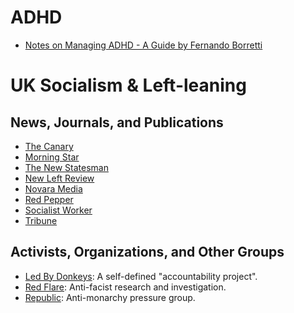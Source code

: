 # ADHD
- [Notes on Managing ADHD - A Guide by Fernando Borretti](https://borretti.me/article/notes-on-managing-adhd)

# UK Socialism & Left-leaning

## News, Journals, and Publications
- [The Canary](https://www.thecanary.co)
- [Morning Star](https://morningstaronline.co.uk/)
- [The New Statesman](https://www.newstatesman.com/)
- [New Left Review](https://newleftreview.org/)
- [Novara Media](https://www.novaramedia.com)
- [Red Pepper](https://www.redpepper.org.uk/)
- [Socialist Worker](https://socialistworker.co.uk/)
- [Tribune](https://tribunemag.co.uk/)

## Activists, Organizations, and Other Groups
- [Led By Donkeys](https://www.ledbydonkeys.org/): A self-defined "accountability project".
- [Red Flare](https://redflare.info/): Anti-facist research and investigation.
- [Republic](https://www.republic.org.uk/): Anti-monarchy pressure group.
